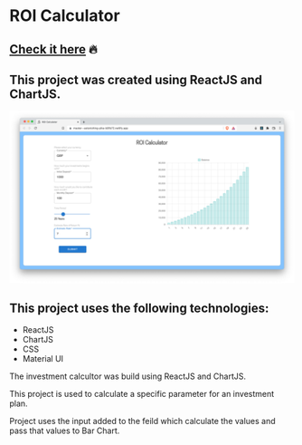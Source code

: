 # ROI Calculator

## [Check it here](https://master--astonishing-pika-b91b72.netlify.app/) :fire:

## This project was created using ReactJS and ChartJS.

![](https://github.com/mayurchauhan91/Portfolio/blob/master/Image/Project%203.png)

## This project uses the following technologies:

* ReactJS
* ChartJS
* CSS
* Material UI

The investment calcultor was build using ReactJS and ChartJS. 

This project is used to calculate a specific parameter for an investment plan.

Project uses the input added to the feild which calculate the values and pass that values to Bar Chart.



